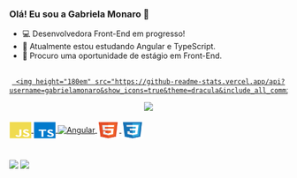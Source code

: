 ### Olá! Eu sou a Gabriela Monaro 👋

- 💻 Desenvolvedora Front-End em progresso!
- 🌱 Atualmente estou estudando Angular e TypeScript. 
- 🏢 Procuro uma oportunidade de estágio em Front-End.

##
<div align="center">
  <a href="https://github.com/gabrielamonaro">
    
     <img height="180em" src="https://github-readme-stats.vercel.app/api?username=gabrielamonaro&show_icons=true&theme=dracula&include_all_commits=true&count_private=true"/>
  
<!--  <img height="180em" src="https://github-readme-stats.vercel.app/api?username=gabrielamonaro&show_icons=true&theme=buefy&include_all_commits=false&count_private=true"/>   -->
  <img height="180em" src="https://github-readme-stats.vercel.app/api/top-langs/?username=gabrielamonaro&layout=compact&langs_count=7&theme=buefy"/>
</div>
</div>
<div style="display: inline_block"><br>
  <img align="center" alt="Js" height="30" width="40" src="https://raw.githubusercontent.com/devicons/devicon/master/icons/javascript/javascript-plain.svg">
  <img align="center" alt="Ts" height="30" width="40" src="https://raw.githubusercontent.com/devicons/devicon/master/icons/typescript/typescript-plain.svg">
<!--   <img align="center" alt="React" height="30" width="40" src="https://raw.githubusercontent.com/devicons/devicon/master/icons/react/react-original.svg"> -->
  <img align="center" alt="Angular" height="30" width="40" src="https://cdn.jsdelivr.net/gh/devicons/devicon/icons/angularjs/angularjs-original.svg">
  
  <img align="center" alt="HTML" height="30" width="40" src="https://raw.githubusercontent.com/devicons/devicon/master/icons/html5/html5-original.svg">
  <img align="center" alt="CSS" height="30" width="40" src="https://raw.githubusercontent.com/devicons/devicon/master/icons/css3/css3-original.svg">
</div>

#

<div> 
 <a href = "mailto:gabrielamonaro@outlook.com"><img src="https://img.shields.io/badge/Microsoft_Outlook-0078D4?style=for-the-badge&logo=microsoft-outlook&logoColor=white" target="_blank"></a>
  <a href="https://www.linkedin.com/in/gabriela-m-97a64b225/" target="_blank"><img src="https://img.shields.io/badge/-LinkedIn-%230077B5?style=for-the-badge&logo=linkedin&logoColor=white" target="_blank"></a> 
 
 
</div>

